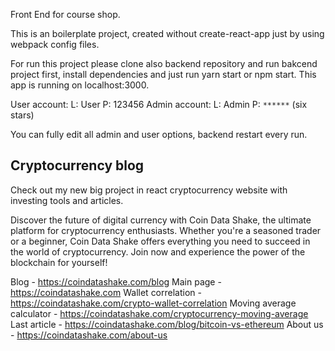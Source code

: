 Front End for course shop.

This is an boilerplate project, created without create-react-app just by using webpack config files.

For run this project please clone also backend repository and run bakcend project first, install dependencies and just run yarn start or npm start.
This app is running on localhost:3000.

User account:
    L: User
    P: 123456
Admin account:
    L: Admin
    P: `******` (six stars)

You can fully edit all admin and user options, backend restart every run.

## Cryptocurrency blog
Check out my new big project in react cryptocurrency website with investing tools and articles.

Discover the future of digital currency with Coin Data Shake, the ultimate platform for cryptocurrency enthusiasts. Whether you're a seasoned trader or a beginner, Coin Data Shake offers everything you need to succeed in the world of cryptocurrency. Join now and experience the power of the blockchain for yourself!

Blog - https://coindatashake.com/blog
Main page - https://coindatashake.com
Wallet correlation - https://coindatashake.com/crypto-wallet-correlation
Moving average calculator - https://coindatashake.com/cryptocurrency-moving-average
Last article - https://coindatashake.com/blog/bitcoin-vs-ethereum
About us - https://coindatashake.com/about-us
